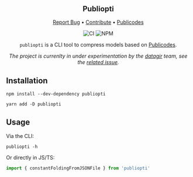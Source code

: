 <div align="center">
  <h3 align="center">
	<big>Publiopti</big>
  </h3>
  <p align="center">
   <a href="https://github.com/EmileRolley/publiopti/issues">Report Bug</a>
   •
   <a href="https://github.com/EmileRolley/publiopti/blob/master/CONTRIBUTING.md">Contribute</a>
   •
   <a href="https://publi.codes">Publicodes</a>
  </p>

![CI][ci-link] ![NPM][npm-link]

`publiopti` is a CLI tool to compress models based on [Publicodes](https://publi.codes).

<i>The project is currenlty in under experimentation by the [datagir](https://github.com/datagir) team, see the [related issue](https://github.com/orgs/datagir/projects/7?pane=issue&itemId=14616629).</i>

</div>

## Installation

```
npm install --dev-dependency publiopti

yarn add -D publiopti
```

## Usage

Via the CLI:
```
publiopti -h
```

Or directly in JS/TS:
```typescript
import { constantFoldingFromJSONFile } from 'publiopti'
```

[ci-link]: https://github.com/EmileRolley/publiopti/actions/workflows/build.yml/badge.svg
[npm-link]: https://img.shields.io/npm/v/publiopti
